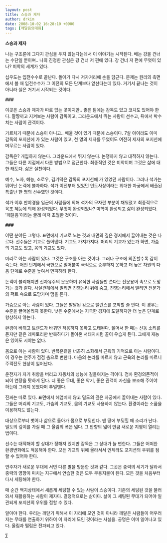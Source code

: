 ```yaml
---
layout: post
title: 스승과 제자
author: drkim
date: 2008-10-02 16:28:10 +0900
tags: [깨달음의대화]
---
```

**스승과 제자**

나는 구조론에 그다지 관심을 두지 않는다는데서 이 이야기는 시작된다. 배는 강을 건너는 수단일 뿐이며.. 나의 진정한 관심은 강 건너 저 편에 있다. 강 건너 저 편에 무엇이 있나? 미학의 세계가 있다. 

십우도는 입전수수로 끝난다. 돌아가 다시 저자거리에 손을 담근다. 문제는 원리의 측면에서 볼 때 입전수수가 그 이전의 모든 단계보다 앞선다는데 있다. 거기서 끝나는 것이 아니라 실은 거기서 시작되는 것이다.

**###**

이곳은 스승과 제자가 따로 없는 곳이지만.. 좋은 팀에는 감독도 있고 코치도 있어야 한다. 팔짱끼고 지켜보는 사람이 감독이고, 그라운드에서 뛰는 사람이 선수고, 뒤에서 박수치는 사람이 관객이다. 

가르치기 때문에 스승이 아니고.. 배울 것이 있기 때문에 스승이다. 7살 아이라도 이미 감독의 포지션에 가 있는 사람이 있고, 천 명의 제자를 두었어도 여전히 제자의 포지션에 머무르는 사람이 있다. 

감독은? 개입하지 않는다. 그라운드에서 뛰지 않는다. 논쟁하지 않고 대적하지 않는다. 그들은 다른 지점에서 다른 방법으로 접근한다. 최종적인 것은 미학이며 그것은 삶에 대한 태도다. 삶은 실천이다. 

예수, 노자, 혜능, 소로우, 김기덕은 감독의 포지션에 가 있었던 사람이다. 그러나 석가는 뛰어난 논객에 불과하다. 석가 이전부터 있었던 인도사상이라는 위대한 자궁에서 배출된 특출난 한 명의 선수였던 것이다.

석가 이후 반야경을 일군의 사람들에 의해 석가의 모자란 부분이 채워졌고 최종적으로 육조 혜능에 의해 완성되었다. 무엇이 완성되었나? 미학이 완성되고 삶이 완성되었다. '깨달음'이라는 굴레 마저 초월한 것이다.

**###**

어떤 분야든 그렇다. 표면에서 기교로 노는 것과 내면의 깊은 경지에서 끌어내는 것은 다르다. 선수들은 기교로 풀어낸다. 기교도 가지가지다. 머리의 기교가 있는가 하면, 가슴의 기교도 있고, 몸의 기교도 있다.

머리로 아는 사람이 있다. 그것은 구조를 아는 것이다. 그러나 구조에 의존할수록 감이 죽는다. 어떤 단계에서 극한으로 밀어붙여 극적으로 승부하지 못하고 더 높은 차원의 다음 단계로 수준을 높여서 면피하려 한다. 

논객이 불리해지면 신자유주의 운운하며 유식한 사람들만 쓴다는 전문용어 속으로 도망가는 것과 같다. 사실관계에서 밀리면 진영논리 뒤에 숨고, 진영논리에서 밀리면 전문가의 팩트 속으로 도망가며 맴을 돈다.

가슴으로 아는 사람이 있다. 그들은 발달된 감으로 밸런스를 포착할 줄 안다. 이 경우는 수준을 끌어올리지 못한다. 낮은 수준에서는 지극한 경지에 도달하지만 더 높은 단계로 향상하지 않는다. 

환경이 바뀌고 트렌드가 바뀌면 적응하지 못하고 도태된다. 젊어서 한 때는 신동 소리를 듣지만 같은 레파토리만 반복하다가 돌아온 서태지처럼 꼴이 우습게 된다. 그에게 재능은 있어도 시야는 없다. 

몸으로 아는 사람이 있다. 반복훈련을 너끈히 소화해서 근육의 기억으로 아는 사람이다. 이 경우는 연주가 점점 춤으로 변한다. 마음의 논리를 따르지 않고 근육의 논리를 따르니 주객전도 현상이 일어난다. 

운전자가 자기 취향을 버리고 자동차의 성능에 길들여지는 격이다. 점차 환경의존적이 되어 연장을 탓하게 된다. 더 좋은 무대, 좋은 악기, 좋은 관객이 자신을 보조해 주어야 하는데 그러지 못했다며 투덜댄다. 

진짜는 따로 있다. 표면에서 헤엄치지 않고 밀도의 깊은 자궁에서 끌어내는 사람이 있다. 그들은 머리의 기교도, 가슴의 기교도, 몸의 기교도 사용하지 않는다. 환경이라는 소품을 이용하지도 않는다. 

대상으로부터 벗어나 삶으로 돌아가 몸으로 부딪힌다. 맨 땅에 부딪힐 때 소리가 난다. 밀도의 깊이를 가질 때 그 울림의 폭은 넓다. 그 반향의 넓이 만큼 새로운 지평이 열리는 법이다. 

선수는 대적해야 할 상대가 정해져 있지만 감독은 그 상대가 늘 변한다. 그들은 어떠한 환경변화에도 적응해야 한다. 모든 기교의 위에 올라서서 언제라도 포지션의 우위를 점할 수 있어야 한다. 

연주자가 새로운 무대에 서면 다른 별을 방문한 것과 같다. 그곳은 중력의 세기가 달라서 중력의 영향이 미치는 지구에서 연습한 것은 모두 무용지물이 된다. 모든 것을 처음부터 다시 세팅해야 한다. 

매 순간 백지상태에서 새롭게 세팅할 수 있는 사람이 스승이다. 기존의 세팅된 것을 불러와서 재활용하는 사람이 제자다. 결정적으로는 삶이다. 삶이 그 세팅된 무대가 되어야 일관되게 포지션의 우위를 점할 수 있다.

알아야 한다. 우리는 깨닫기 위해서 이 자리에 모인 것이 아니라 깨달은 사람들이 어우러지는 무대를 연출하기 위하여 이 자리에 모인 것이라는 사실을. 공명은 이미 일어나고 있다. 울림과 떨림은 전파되고 있다. 





∑
